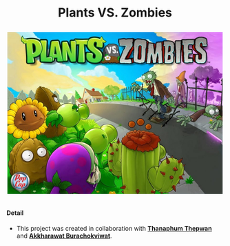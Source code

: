 <h1 align="center">Plants VS. Zombies

  
<p align="center">
  <img width="500" src="./assets/images/Plants-vs-Zombies.jpg">
</p>

#### Detail
- This project was created in collaboration with **[Thanaphum Thepwan](https://www.github.com/tnptw)** and **[Akkharawat Burachokviwat](https://www.github.com/EarthAkkharawat)**.
